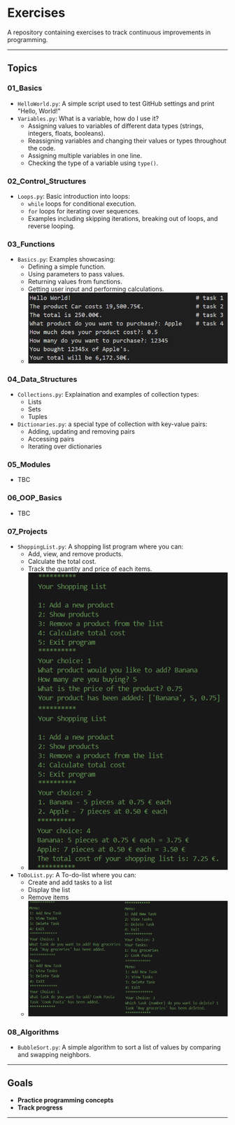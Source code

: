 # Exercises

A repository containing exercises to track continuous improvements in programming. 

---

## Topics

### **01_Basics**
- `HelloWorld.py`: A simple script used to test GitHub settings and print "Hello, World!"
- `Variables.py`: What is a variable, how do I use it?
  - Assigning values to variables of different data types (strings, integers, floats, booleans).
  - Reassigning variables and changing their values or types throughout the code.
  - Assigning multiple variables in one line.
  - Checking the type of a variable using `type()`.
### **02_Control_Structures**
- `Loops.py`: Basic introduction into loops:
  - `while` loops for conditional execution.
  - `for` loops for iterating over sequences.
  - Examples including skipping iterations, breaking out of loops, and reverse looping.

### **03_Functions**
- `Basics.py`: Examples showcasing:
  - Defining a simple function.
  - Using parameters to pass values.
  - Returning values from functions.
  - Getting user input and performing calculations.
  - ![Solutions for the tasks](09_Screenshots/03_Basics.png)
### **04_Data_Structures**
- `Collections.py`: Explaination and examples of collection types:
  - Lists
  - Sets
  - Tuples
- `Dictionaries.py`: a special type of collection with key-value pairs:
  - Adding, updating and removing pairs
  - Accessing pairs
  - Iterating over dictionaries
### **05_Modules**
- TBC

### **06_OOP_Basics**
- TBC

### **07_Projects**
- `ShoppingList.py`: A shopping list program where you can:
  - Add, view, and remove products.
  - Calculate the total cost.
  - Track the quantity and price of each items.
  - ![Shopping List Screenshot](09_Screenshots/07_ShoppingList.png)
- `ToDoList.py`: A To-do-list where you can:
  - Create and add tasks to a list
  - Display the list
  - Remove items
  - ![To-do-list Screenshot](09_Screenshots/07_ToDoList.png)

### **08_Algorithms**
- `BubbleSort.py`: A simple algorithm to sort a list of values by comparing and swapping neighbors. 
---

## Goals

- **Practice programming concepts**
- **Track progress**
---
